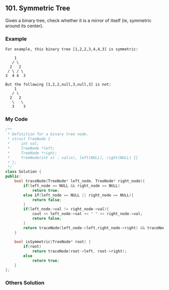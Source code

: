 ## 101. Symmetric Tree

Given a binary tree, check whether it is a mirror of itself (ie, symmetric around its center).



### Example
```
For example, this binary tree [1,2,2,3,4,4,3] is symmetric:

    1
   / \
  2   2
 / \ / \
3  4 4  3

But the following [1,2,2,null,3,null,3] is not:
    1
   / \
  2   2
   \   \
   3    3

```

### My Code
```C++
/**
 * Definition for a binary tree node.
 * struct TreeNode {
 *     int val;
 *     TreeNode *left;
 *     TreeNode *right;
 *     TreeNode(int x) : val(x), left(NULL), right(NULL) {}
 * };
 */
class Solution {
public:
    bool traceNode(TreeNode* left_node, TreeNode* right_node){
        if(left_node == NULL && right_node == NULL)
            return true;
        else if(left_node == NULL || right_node == NULL){   
            return false;
        }
        if(left_node->val != right_node->val){
            cout << left_node->val << " " << right_node->val;
            return false;
        }
        return traceNode(left_node->left,right_node->right) && traceNode(left_node->right, right_node->left);
    }
    
    bool isSymmetric(TreeNode* root) {
        if(root)
            return traceNode(root->left, root->right);
        else
            return true;
    }
};
```


### Others Solution
```c++
```

